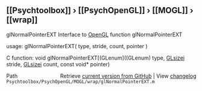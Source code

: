 ## [[Psychtoolbox]] &#8250; [[PsychOpenGL]] &#8250; [[MOGL]] &#8250; [[wrap]]

glNormalPointerEXT  Interface to [OpenGL](OpenGL) function glNormalPointerEXT  
  
usage:  glNormalPointerEXT( type, stride, count, pointer )  
  
C function:  void glNormalPointerEXT[(GLenum]((GLenum) type, [GLsizei](GLsizei) stride, [GLsizei](GLsizei) count, const void\* pointer)  




<div class="code_header" style="text-align:right;">
  <span style="float:left;">Path&nbsp;&nbsp;</span> <span class="counter">Retrieve <a href=
  "https://raw.github.com/Psychtoolbox-3/Psychtoolbox-3/beta/Psychtoolbox/PsychOpenGL/MOGL/wrap/glNormalPointerEXT.m">current version from GitHub</a> | View <a href=
  "https://github.com/Psychtoolbox-3/Psychtoolbox-3/commits/beta/Psychtoolbox/PsychOpenGL/MOGL/wrap/glNormalPointerEXT.m">changelog</a></span>
</div>
<div class="code">
  <code>Psychtoolbox/PsychOpenGL/MOGL/wrap/glNormalPointerEXT.m</code>
</div>

